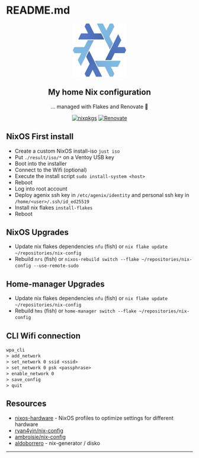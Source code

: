 # README.md

<div align="center">

<img src="https://raw.githubusercontent.com/NixOS/nixos-artwork/376ed4ba8dc2e611b7e8a62fdc680967ead5bd87/logo/nix-snowflake.svg" align="center" width="144px" height="144px"/>

## My home Nix configuration

... managed with Flakes and Renovate :robot:
</div>


<div align="center">

[![nixpkgs](https://img.shields.io/badge/nixpkgs-unstable-blue?style=for-the-badge&logo=nixos&logoColor=white)](https://github.com/NixOS/nixpkgs)
[![Renovate](https://img.shields.io/github/actions/workflow/status/auricom/nix-config/renovate.yaml?branch=main&label=&logo=renovatebot&style=for-the-badge&color=blue)](https://github.com/auricom/nix-config/actions/workflows/renovate.yaml)

</div>

## NixOS First install

- Create a custom NixOS install-iso `just iso`
- Put `./result/iso/*` on a Ventoy USB key
- Boot into the installer
- Connect to the Wifi (optional)
- Execute the install script `sudo install-system <host>`
- Reboot
- Log into root account
- Deploy agenix ssh key in `/etc/agenix/identity` and personal ssh key in `/home/<user>/.ssh/id_ed25519`
- Install nix flakes `install-flakes`
- Reboot

## NixOS Upgrades

- Update nix flakes dependencies `nfu` (fish) or `nix flake update ~/repositories/nix-config`
- Rebuild `nrs` (fish) or `nixos-rebuild switch --flake ~/repositories/nix-config --use-remote-sudo`

## Home-manager Upgrades

- Update nix flakes dependencies `nfu` (fish) or `nix flake update ~/repositories/nix-config`
- Rebuild `hms` (fish) or `home-manager switch --flake ~/repositories/nix-config`

## CLI Wifi connection

```
wpa_cli
> add_network
> set_network 0 ssid <ssid>
> set_network 0 psk <passphrase>
> enable_network 0
> save_config
> quit
```

## Resources
* [nixos-hardware] - NixOS profiles to optimize settings for different hardware
* [ryan4yin/nix-config]
* [ambroisie/nix-config]
* [aldoborrero] - nix-generator / disko

_____________

[nixos-hardware]: https://github.com/NixOS/nixos-hardware
[ryan4yin/nix-config]: https://github.com/ryan4yin/nix-config
[ambroisie/nix-config]: https://github.com/ambroisie/nix-config
[aldoborrero]: https://aldoborrero.com/posts/2023/01/15/setting-up-my-machines-nix-style/
